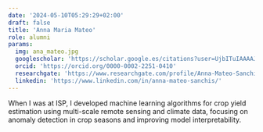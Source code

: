 ```yaml
---
date: '2024-05-10T05:29:29+02:00'
draft: false
title: 'Anna Maria Mateo'
role: alumni
params:
  img: ana_mateo.jpg
  googlescholar: 'https://scholar.google.es/citations?user=UjbITuIAAAAJ&hl=es'
  orcid: 'https://orcid.org/0000-0002-2251-0410'
  researchgate: 'https://www.researchgate.com/profile/Anna-Mateo-Sanchis'
  linkedin: 'https://www.linkedin.com/in/anna-mateo-sanchis/'
---
```


When I was at ISP, I developed machine learning algorithms for crop yield estimation using multi-scale remote sensing and climate data, focusing on anomaly detection in crop seasons and improving model interpretability.

